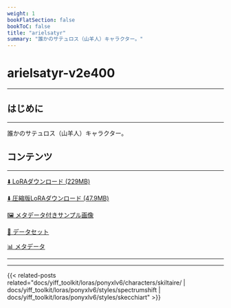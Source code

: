 ```yaml
---
weight: 1
bookFlatSection: false
bookToC: false
title: "arielsatyr"
summary: "誰かのサテュロス（山羊人）キャラクター。"
---
```


<!--markdownlint-disable MD025 MD033 -->

# arielsatyr-v2e400

---

## はじめに

---

誰かのサテュロス（山羊人）キャラクター。

## コンテンツ

---

[⬇️ LoRAダウンロード (229MB)](https://huggingface.co/k4d3/yiff_toolkit/resolve/main/ponyxl_loras/arielsatyr-v2e400.safetensors?download=true)

[⬇️ 圧縮版LoRAダウンロード (47.9MB)](https://huggingface.co/k4d3/yiff_toolkit/resolve/main/ponyxl_loras_shrunk_2/arielsatyr-v2e400_frockpt1_th-3.55.safetensors?download=true)

[🖼️ メタデータ付きサンプル画像](https://huggingface.co/k4d3/yiff_toolkit/tree/main/{})

[📐 データセット](https://huggingface.co/datasets/k4d3/furry/tree/main/{})

[📊 メタデータ](https://huggingface.co/k4d3/yiff_toolkit/raw/main/ponyxl_loras/arielsatyr-v2e400.json)

---

---

{{< related-posts related="docs/yiff_toolkit/loras/ponyxlv6/characters/skiltaire/ | docs/yiff_toolkit/loras/ponyxlv6/styles/spectrumshift | docs/yiff_toolkit/loras/ponyxlv6/styles/skecchiart" >}}
